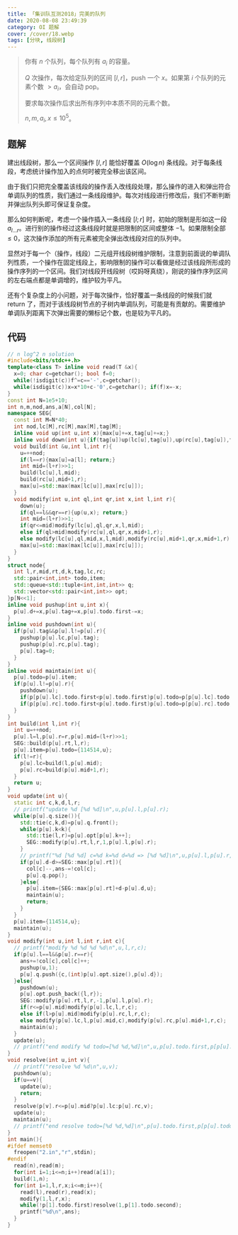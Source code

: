 ```yaml
---
title: 「集训队互测2018」完美的队列
date: 2020-08-08 23:49:39
category: OI 题解
cover: /cover/18.webp
tags: [分块, 线段树]
---
```


> 你有 $n$ 个队列，每个队列有 $a_i$ 的容量。
> 
> $Q$ 次操作，每次给定队列的区间 $[l,r]$，push 一个 $x$。如果第 $i$ 个队列的元素个数 $>a_i$，会自动 pop。
> 
> 要求每次操作后求出所有序列中本质不同的元素个数。
> 
> $n,m,a_i,x \leq 10^5$。

<!--more-->

## 题解

建出线段树，那么一个区间操作 $[l,r]$ 能恰好覆盖 $O(\log n)$ 条线段。对于每条线段，考虑统计操作加入的点何时被完全移出该区间。

由于我们只把完全覆盖该线段的操作丢入改线段处理，那么操作的进入和弹出符合单调队列的性质，我们通过一条线段维护。每次对线段进行修改后，我们不断判断并弹出队列头即可保证复杂度。

那么如何判断呢，考虑一个操作插入一条线段 $[l;r]$ 时，初始的限制是形如这一段 $a_{l\ldots r}$。进行别的操作经过这条线段时就是把限制的区间或整体 $-1$。如果限制全部 $\leq 0$，这次操作添加的所有元素被完全弹出改线段对应的队列中。

显然对于每一个（操作，线段）二元组开线段树维护限制，注意到前面说的单调队列性质，一个操作在固定线段上，影响限制的操作可以看做是经过该线段所形成的操作序列的一个区间。我们对线段开线段树（哎妈呀真绕），刚说的操作序列区间的左右端点都是单调增的，维护较为平凡。

还有个复杂度上的小问题，对于每次操作，恰好覆盖一条线段的时候我们就 return 了，而对于该线段树节点的子树内单调队列，可能是有贡献的。需要维护单调队列距离下次弹出需要的懒标记个数，也是较为平凡的。

## 代码

```cpp
// n log^2 n solution
#include<bits/stdc++.h>
template<class T> inline void read(T &x){
  x=0; char c=getchar(); bool f=0;
  while(!isdigit(c))f^=c=='-',c=getchar();
  while(isdigit(c))x=x*10+c-'0',c=getchar(); if(f)x=-x;
}
const int N=1e5+10;
int n,m,nod,ans,a[N],col[N];
namespace SEG{
  const int M=N*40;
  int nod,lc[M],rc[M],max[M],tag[M];
  inline void up(int u,int x){max[u]+=x,tag[u]+=x;}
  inline void down(int u){if(tag[u])up(lc[u],tag[u]),up(rc[u],tag[u]),tag[u]=0;}
  void build(int &u,int l,int r){
    u=++nod;
    if(l==r){max[u]=a[l]; return;}
    int mid=(l+r)>>1;
    build(lc[u],l,mid);
    build(rc[u],mid+1,r);
    max[u]=std::max(max[lc[u]],max[rc[u]]);
  }
  void modify(int u,int ql,int qr,int x,int l,int r){
    down(u);
    if(ql==l&&qr==r){up(u,x); return;}
    int mid=(l+r)>>1;
    if(qr<=mid)modify(lc[u],ql,qr,x,l,mid);
    else if(ql>mid)modify(rc[u],ql,qr,x,mid+1,r);
    else modify(lc[u],ql,mid,x,l,mid),modify(rc[u],mid+1,qr,x,mid+1,r);
    max[u]=std::max(max[lc[u]],max[rc[u]]);
  }
}
struct node{
  int l,r,mid,rt,d,k,tag,lc,rc;
  std::pair<int,int> todo,item;
  std::queue<std::tuple<int,int,int>> q;
  std::vector<std::pair<int,int>> opt;
}p[N<<1];
inline void pushup(int u,int x){
  p[u].d+=x,p[u].tag+=x,p[u].todo.first-=x;
}
inline void pushdown(int u){
  if(p[u].tag&&p[u].l!=p[u].r){
    pushup(p[u].lc,p[u].tag);
    pushup(p[u].rc,p[u].tag);
    p[u].tag=0;
  }
}
inline void maintain(int u){
  p[u].todo=p[u].item;
  if(p[u].l!=p[u].r){
    pushdown(u);
    if(p[p[u].lc].todo.first<p[u].todo.first)p[u].todo=p[p[u].lc].todo;
    if(p[p[u].rc].todo.first<p[u].todo.first)p[u].todo=p[p[u].rc].todo;
  }
}
int build(int l,int r){
  int u=++nod;
  p[u].l=l,p[u].r=r,p[u].mid=(l+r)>>1;
  SEG::build(p[u].rt,l,r);
  p[u].item=p[u].todo={114514,u};
  if(l!=r){
    p[u].lc=build(l,p[u].mid);
    p[u].rc=build(p[u].mid+1,r);
  }
  return u;
}
void update(int u){
  static int c,k,d,l,r;
  // printf("update %d [%d %d]\n",u,p[u].l,p[u].r);
  while(p[u].q.size()){
    std::tie(c,k,d)=p[u].q.front();
    while(p[u].k<k){
      std::tie(l,r)=p[u].opt[p[u].k++];
      SEG::modify(p[u].rt,l,r,1,p[u].l,p[u].r);
    }
    // printf("%d [%d %d] c=%d k=%d d=%d => [%d %d]\n",u,p[u].l,p[u].r,c,k,d,p[u].d-d,SEG::max[p[u].rt]);
    if(p[u].d-d>=SEG::max[p[u].rt]){
      col[c]--,ans-=!col[c];
      p[u].q.pop();
    }else{
      p[u].item={SEG::max[p[u].rt]+d-p[u].d,u};
      maintain(u);
      return;
    }
  }
  p[u].item={114514,u};
  maintain(u);
}
void modify(int u,int l,int r,int c){
  // printf("modify %d %d %d %d\n",u,l,r,c);
  if(p[u].l==l&&p[u].r==r){
    ans+=!col[c],col[c]++;
    pushup(u,1);
    p[u].q.push({c,(int)p[u].opt.size(),p[u].d});
  }else{
    pushdown(u);
    p[u].opt.push_back({l,r});
    SEG::modify(p[u].rt,l,r,-1,p[u].l,p[u].r);
    if(r<=p[u].mid)modify(p[u].lc,l,r,c);
    else if(l>p[u].mid)modify(p[u].rc,l,r,c);
    else modify(p[u].lc,l,p[u].mid,c),modify(p[u].rc,p[u].mid+1,r,c);
    maintain(u);
  }
  update(u);
  // printf("end modify %d todo=[%d %d,%d]\n",u,p[u].todo.first,p[p[u].todo.second].l,p[p[u].todo.second].r);
}
void resolve(int u,int v){
  // printf("resolve %d %d\n",u,v);
  pushdown(u);
  if(u==v){
    update(u);
    return;
  }
  resolve(p[v].r<=p[u].mid?p[u].lc:p[u].rc,v);
  update(u);
  maintain(u);
  // printf("end resolve todo=[%d %d,%d]\n",p[u].todo.first,p[p[u].todo.second].l,p[p[u].todo.second].r);
}
int main(){
#ifdef memset0
  freopen("2.in","r",stdin);
#endif
  read(n),read(m);
  for(int i=1;i<=n;i++)read(a[i]);
  build(1,n);
  for(int i=1,l,r,x;i<=m;i++){
    read(l),read(r),read(x);
    modify(1,l,r,x);
    while(!p[1].todo.first)resolve(1,p[1].todo.second);
    printf("%d\n",ans);
  }
}
```